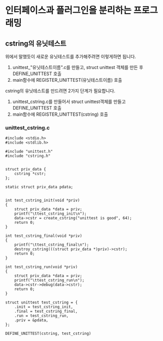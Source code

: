# 인터페이스과 플러그인을 분리하는 프로그래밍

## cstring의 유닛테스트

위에서 말했듯이 새로운 유닛테스트를 추가해주려면 이렇게하면 됩니다.
1. unittest_"유닛테스트이름".c를 만들고, struct unittest 객체를 만든 후 DEFINE_UNITTEST 호출
2. main함수에 REGISTER_UNITTEST(유닛테스트이름) 호출

cstring의 유닛테스트를 만드려면 2가지 단계가 필요합니다.
1. unittest_cstring.c를 만들어서 struct unittest객체를 만들고 DEFINE_UNITTEST 호출
2. main함수에 REGISTER_UNITTEST(cstring) 호출

### unittest_cstring.c

```
#include <stdio.h>
#include <stdlib.h>

#include "unittest.h"
#include "cstring.h"


struct priv_data {
	cstring *cstr;
};

static struct priv_data pdata;


int test_cstring_init(void *priv)
{
	struct priv_data *data = priv;
	printf("\ttest_cstring_init\n");
	data->cstr = create_cstring("unittest is good", 64);
	return 0;
}

int test_cstring_final(void *priv)
{
	printf("\ttest_cstring_final\n");
	destroy_cstring(((struct priv_data *)priv)->cstr);
	return 0;
}

int test_cstring_run(void *priv)
{
	struct priv_data *data = priv;
	printf("\ttest_cstring_run\n");
	data->cstr->debug(data->cstr);
	return 0;
}

struct unittest test_cstring = {
	.init = test_cstring_init,
	.final = test_cstring_final,
	.run = test_cstring_run,
	.priv = &pdata,
};

DEFINE_UNITTEST(cstring, test_cstring)
```
